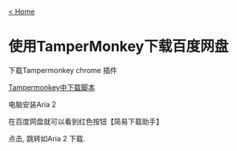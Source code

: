 [< Home](https://amanlikeair.github.io/Charles_SHI_Blog/)


# 使用TamperMonkey下载百度网盘

下载Tampermonkey chrome 插件

[Tampermonkey中下载脚本](https://greasyfork.org/zh-CN/scripts/418182-%E7%99%BE%E5%BA%A6%E7%BD%91%E7%9B%98%E7%AE%80%E6%98%93%E4%B8%8B%E8%BD%BD%E5%8A%A9%E6%89%8B-%E7%9B%B4%E9%93%BE%E4%B8%8B%E8%BD%BD%E5%A4%8D%E6%B4%BB%E7%89%88)

电脑安装Aria 2

在百度网盘就可以看到红色按钮【简易下载助手】

点击, 跳转如Aria 2 下载.
